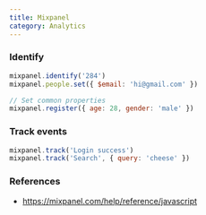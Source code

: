 ```yaml
---
title: Mixpanel
category: Analytics
---
```


### Identify

```js
mixpanel.identify('284')
mixpanel.people.set({ $email: 'hi@gmail.com' })
```

```js
// Set common properties
mixpanel.register({ age: 28, gender: 'male' })
```

### Track events

```js
mixpanel.track('Login success')
mixpanel.track('Search', { query: 'cheese' })
```

### References

* <https://mixpanel.com/help/reference/javascript>
